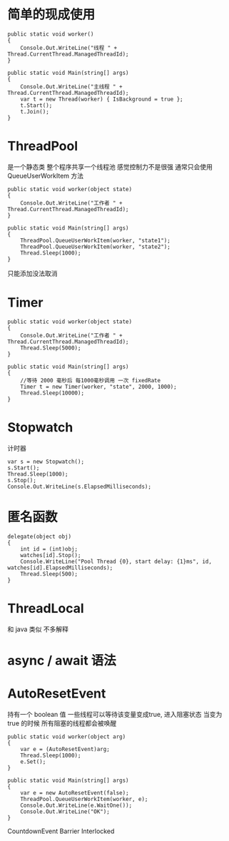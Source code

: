# 简单的现成使用 #
```
public static void worker()
{
    Console.Out.WriteLine("线程 " + Thread.CurrentThread.ManagedThreadId);
}

public static void Main(string[] args)
{
    Console.Out.WriteLine("主线程 " + Thread.CurrentThread.ManagedThreadId);
    var t = new Thread(worker) { IsBackground = true };
    t.Start();
    t.Join();
}
```

# ThreadPool #
是一个静态类 整个程序共享一个线程池 感觉控制力不是很强
通常只会使用 QueueUserWorkItem 方法
```
public static void worker(object state)
{
    Console.Out.WriteLine("工作者 " + Thread.CurrentThread.ManagedThreadId);
}

public static void Main(string[] args)
{
    ThreadPool.QueueUserWorkItem(worker, "state1");
    ThreadPool.QueueUserWorkItem(worker, "state2");
    Thread.Sleep(1000);
}
```
只能添加没法取消

# Timer #

```
public static void worker(object state)
{
    Console.Out.WriteLine("工作者 " + Thread.CurrentThread.ManagedThreadId);
    Thread.Sleep(5000);
}

public static void Main(string[] args)
{
    //等待 2000 毫秒后 每1000毫秒调用 一次 fixedRate
    Timer t = new Timer(worker, "state", 2000, 1000);
    Thread.Sleep(10000);
}
```


# Stopwatch #
计时器
```
var s = new Stopwatch();
s.Start();
Thread.Sleep(1000);
s.Stop();
Console.Out.WriteLine(s.ElapsedMilliseconds);
```

# 匿名函数 #
```
delegate(object obj)
{
	int id = (int)obj;
	watches[id].Stop();
	Console.WriteLine("Pool Thread {0}, start delay: {1}ms", id, watches[id].ElapsedMilliseconds);
	Thread.Sleep(500);
}
```

# ThreadLocal #
和 java 类似 不多解释

# async / await 语法 #


# AutoResetEvent #
持有一个 boolean 值
一些线程可以等待该变量变成true, 进入阻塞状态
当变为 true 的时候 所有阻塞的线程都会被唤醒
```
public static void worker(object arg)
{
    var e = (AutoResetEvent)arg;
    Thread.Sleep(1000);
    e.Set();
}

public static void Main(string[] args)
{
    var e = new AutoResetEvent(false);
    ThreadPool.QueueUserWorkItem(worker, e);
    Console.Out.WriteLine(e.WaitOne());
    Console.Out.WriteLine("OK");
}
```


CountdownEvent
Barrier
Interlocked	
